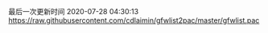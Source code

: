 最后一次更新时间 2020-07-28 04:30:13
https://raw.githubusercontent.com/cdlaimin/gfwlist2pac/master/gfwlist.pac


